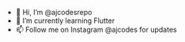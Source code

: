 - 👋 Hi, I’m @ajcodesrepo
- 🌱 I’m currently learning Flutter
- 📫 Follow me on Instagram @ajcodes for updates
<!---
ajcodesrepo/ajcodesrepo is a ✨ special ✨ repository because its `README.md` (this file) appears on your GitHub profile.
You can click the Preview link to take a look at your changes.
--->

